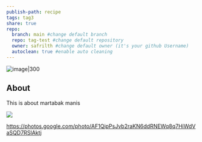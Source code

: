 ```yaml
---
publish-path: recipe
tags: tag3
share: true
repo:
  branch: main #change default branch 
  repo: tag-test #change default repository
  owner: safrilth #change default owner (it's your github Username)
  autoclean: true #enable auto cleaning
---
```


![image|300](https://www.frisianflag.com/storage/app/media/uploaded-files/martabak-red-velvet.jpg)
## About
This is about martabak manis

![](https://photos.app.goo.gl/bBEvLK6sM8qbapA47)

https://photos.google.com/photo/AF1QipPsJvb2raKN6ddRNEWq8q7HiWdVaSQD7RSlAktj
